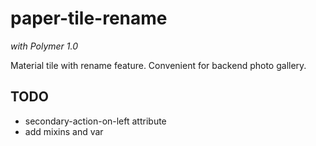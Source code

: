 # paper-tile-rename

*with Polymer 1.0*

Material tile with rename feature. Convenient for backend photo gallery.

## TODO

- secondary-action-on-left attribute
- add mixins and var
